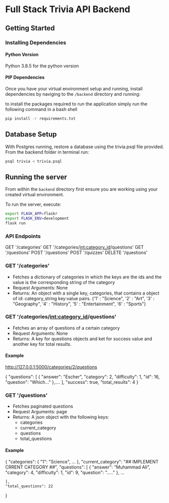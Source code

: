 # Full Stack Trivia API Backend

## Getting Started

### Installing Dependencies

#### Python Version
Python 3.8.5 for the python version 
#### PIP Dependencies

Once you have your virtual environment setup and running, install dependencies by naviging to the `/backend` directory and running:

to install the packages required to run the application simply run the following command in a bash shell
```bash
pip install -r requirements.txt
```

## Database Setup
With Postgres running, restore a database using the trivia.psql file provided. From the backend folder in terminal run:
```bash
psql trivia < trivia.psql
```

## Running the server

From within the `backend` directory first ensure you are working using your created virtual environment.

To run the server, execute:

```bash
export FLASK_APP=flaskr
export FLASK_ENV=development
flask run
```
### API Endpoints
GET     '/categories'
GET     '/categories/<int:category_id>/questions'
GET     '/questions'
POST    '/questions'
POST    '/quizzes'
DELETE  '/questions'

### GET '/categories'
- Fetches a dictionary of categories in which the keys are the ids and the value is the corresponding string of the category
- Request Arguments: None
- Returns: An object with a single key, categories, that contains a object of id: category_string key:value pairs. 
{'1' : "Science",
'2' : "Art",
'3' : "Geography",
'4' : "History",
'5' : "Entertainment",
'6' : "Sports"}

### GET '/categories/<int:category_id>/questions'
- Fetches an array of questions of a certain category
- Request Arguments: None
- Returns: A key for questions objects and ket for success value and another key for total results. 

#### Example 
http://127.0.0.1:5000/categories/2/questions

{
    "questions": [
        {
            "answer": "Escher",
            "category": 2,
            "difficulty": 1,
            "id": 16,
            "question": "Which..."
        },....
    ],
    "success": true,
    "total_results": 4
}

### GET  '/questions'
- Fetches paginated questions
- Request Arguments: page
- Returns: A json object with the following keys:
    - categories
    - current_category
    - questions
    - total_questions

#### Example 
{
    "categories": {
        "1": "Science",
        ...
    },
    "current_category": "## IMPLEMENT CRRENT CATEGORY ##",
    "questions": [
        {
            "answer": "Muhammad Ali",
            "category": 4,
            "difficulty": 1,
            "id": 9,
            "question": "....."
        },
        ...
        
    ],
    "total_questions": 22
}